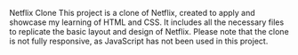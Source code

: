 Netflix Clone
This project is a clone of Netflix, created to apply and showcase my learning of HTML and CSS. It includes all the necessary files to replicate the basic layout and design of Netflix. Please note that the clone is not fully responsive, as JavaScript has not been used in this project.
